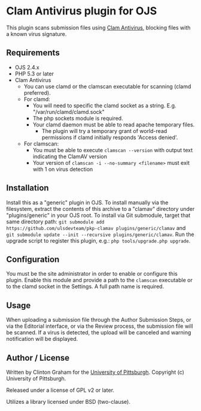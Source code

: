 # Clam Antivirus plugin for OJS

This plugin scans submission files using [Clam Antivirus](https://www.clamav.net/), blocking files with a known virus signature.

## Requirements

* OJS 2.4.x
* PHP 5.3 or later
* Clam Antivirus
  * You can use clamd or the clamscan executable for scanning (clamd preferred).
  * For clamd:
    * You will need to specific the clamd socket as a string.  E.g. "/var/run/clamd/clamd.sock"
    * The php sockets module is required.
    * Your clamd daemon must be able to read apache temporary files.
      * The plugin will try a temporary grant of world-read permissions if clamd initially responds 'Access denied'.
  * For clamscan:
    * You must be able to execute `clamscan --version` with output text indicating the ClamAV version
    * Your version of `clamscan -i --no-summary <filename>` must exit with 1 on virus detection

## Installation

Install this as a "generic" plugin in OJS.  To install manually via the filesystem, extract the contents of this archive to a "clamav" directory under "plugins/generic" in your OJS root.  To install via Git submodule, target that same directory path: `git submodule add https://github.com/ulsdevteam/pkp-clamav plugins/generic/clamav` and `git submodule update --init --recursive plugins/generic/clamav`.  Run the upgrade script to register this plugin, e.g.: `php tools/upgrade.php upgrade`.

## Configuration

You must be the site administrator in order to enable or configure this plugin.  Enable this module and provide a path to the `clamscan` executable or to the clamd socket in the Settings.  A full path name is required.

## Usage

When uploading a submission file through the Author Submission Steps, or via the Editorial interface, or via the Review process, the submission file will be scanned.  If a virus is detected, the upload will be canceled and warning notification will be displayed.

## Author / License

Written by Clinton Graham for the [University of Pittsburgh](http://www.pitt.edu).  Copyright (c) University of Pittsburgh.

Released under a license of GPL v2 or later.

Utilizes a library licensed under BSD (two-clause).
